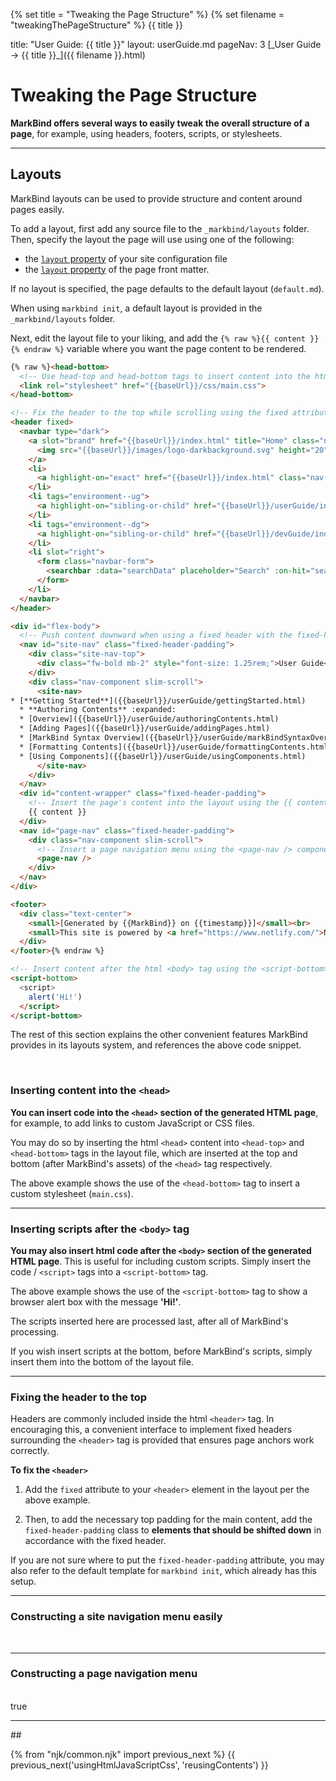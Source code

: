 {% set title = "Tweaking the Page Structure" %}
{% set filename = "tweakingThePageStructure" %}
<span id="title" class="d-none">{{ title }}</span>

<frontmatter>
  title: "User Guide: {{ title }}"
  layout: userGuide.md
  pageNav: 3
</frontmatter>

<span id="link" class="d-none">
<md>[_User Guide → {{ title }}_]({{ filename }}.html)</md>
</span>

# Tweaking the Page Structure

<span class="lead" id="overview">**MarkBind offers several ways to easily tweak the overall structure of a page**, for example, using headers, footers, scripts, or stylesheets.</span>

<include src="syntax/frontmatter.md" />

<hr><!-- ======================================================================================================= -->

## Layouts

MarkBind layouts can be used to provide structure and content around pages easily.

To add a layout, first add any source file to the `_markbind/layouts` folder. Then, specify the layout the page will use using one of the following:
- the [`layout` property](siteJsonFile.md) of your site configuration file
- the [`layout` property](#front-matter) of the page front matter.

<box type="info" seamless>

If no layout is specified, the page defaults to the default layout (`default.md`).

When using `markbind init`, a default layout is provided in the `_markbind/layouts` folder.
</box>

Next, edit the layout file to your liking, and add the `{% raw %}{{ content }}{% endraw %}` variable where you want the page content to be rendered.

<div id="layout-code-snippet">


```html {highlight-lines="{{ highlightLines or "1-4,7,31,36-44[:],49,54,67-71" }}"}
{% raw %}<head-bottom>
  <!-- Use head-top and head-bottom tags to insert content into the html <head> tag -->
  <link rel="stylesheet" href="{{baseUrl}}/css/main.css">
</head-bottom>

<!-- Fix the header to the top while scrolling using the fixed attribute in a <header> tag -->
<header fixed>
  <navbar type="dark">
    <a slot="brand" href="{{baseUrl}}/index.html" title="Home" class="navbar-brand">
      <img src="{{baseUrl}}/images/logo-darkbackground.svg" height="20">
    </a>
    <li>
      <a highlight-on="exact" href="{{baseUrl}}/index.html" class="nav-link">HOME</a>
    </li>
    <li tags="environment--ug">
      <a highlight-on="sibling-or-child" href="{{baseUrl}}/userGuide/index.html" class="nav-link">USER GUIDE</a>
    </li>
    <li tags="environment--dg">
      <a highlight-on="sibling-or-child" href="{{baseUrl}}/devGuide/index.html" class="nav-link">DEVELOPER GUIDE</a>
    </li>
    <li slot="right">
      <form class="navbar-form">
        <searchbar :data="searchData" placeholder="Search" :on-hit="searchCallback" menu-align-right></searchbar>
      </form>
    </li>
  </navbar>
</header>

<div id="flex-body">
  <!-- Push content downward when using a fixed header with the fixed-header-padding class -->
  <nav id="site-nav" class="fixed-header-padding">
    <div class="site-nav-top">
      <div class="fw-bold mb-2" style="font-size: 1.25rem;">User Guide</div>
    </div>
    <div class="nav-component slim-scroll">
      <site-nav>
* [**Getting Started**]({{baseUrl}}/userGuide/gettingStarted.html)
  * **Authoring Contents** :expanded:
  * [Overview]({{baseUrl}}/userGuide/authoringContents.html)
  * [Adding Pages]({{baseUrl}}/userGuide/addingPages.html)
  * [MarkBind Syntax Overview]({{baseUrl}}/userGuide/markBindSyntaxOverview.html)
  * [Formatting Contents]({{baseUrl}}/userGuide/formattingContents.html)
  * [Using Components]({{baseUrl}}/userGuide/usingComponents.html)
      </site-nav>
    </div>
  </nav>
  <div id="content-wrapper" class="fixed-header-padding">
    <!-- Insert the page's content into the layout using the {{ content }} variable -->
    {{ content }}
  </div>
  <nav id="page-nav" class="fixed-header-padding">
    <div class="nav-component slim-scroll">
      <!-- Insert a page navigation menu using the <page-nav /> component -->
      <page-nav />
    </div>
  </nav>
</div>

<footer>
  <div class="text-center">
    <small>[Generated by {{MarkBind}} on {{timestamp}}]</small><br>
    <small>This site is powered by <a href="https://www.netlify.com/">Netlify</a>.</small>
  </div>
</footer>{% endraw %}

<!-- Insert content after the html <body> tag using the <script-bottom> tag -->
<script-bottom>
  <script>
    alert('Hi!')
  </script>
</script-bottom>
```

</div>

The rest of this section explains the other convenient features MarkBind provides in its layouts system, and references
the above code snippet.

<br>

### Inserting content into the `<head>`

**You can insert code into the `<head>` section of the generated HTML page**, for example, to add links to custom JavaScript or CSS files.

You may do so by inserting the html `<head>` content into `<head-top>` and `<head-bottom>` tags in the layout file, which are inserted at the top and bottom (after MarkBind's assets) of the `<head>` tag respectively.

The above example shows the use of the `<head-bottom>` tag to insert a custom stylesheet (`main.css`).

---

### Inserting scripts after the `<body>` tag

**You may also insert html code after the `<body>` section of the generated HTML page**. This is useful for including custom scripts.
Simply insert the code / `<script>` tags into a `<script-bottom>` tag.

The above example shows the use of the `<script-bottom>` tag to show a browser alert box with the message **'Hi!'**.

<box type=info seamless>

The scripts inserted here are processed last, after all of MarkBind's processing.

If you wish insert scripts at the bottom, before MarkBind's scripts, simply insert them into the bottom of the layout file.

</box>

---

### Fixing the header to the top

Headers are commonly included inside the html `<header>` tag. In encouraging this, a convenient interface to implement <tooltip content="Headers that stick to the top of the page while scrolling the content">fixed headers</tooltip> surrounding the `<header>` tag is provided that ensures page anchors work correctly.

****To fix the `<header>`****
1. Add the `fixed` attribute to your `<header>` element in the layout per the above example.

2. Then, to add the necessary top padding for the main content, add the `fixed-header-padding` class to **elements that should be shifted down** in accordance with the fixed header.

<box type="tip" seamless>

If you are not sure where to put the `fixed-header-padding` attribute, you may also refer to the default template for `markbind init`, which already has this setup.
</box>

---

### Constructing a site navigation menu easily

<br>

<include src="syntax/siteNavigationMenus.md#content" />

---

### Constructing a page navigation menu

<br>

<include src="syntax/pageNavigationMenus.md#content">
<variable name="doNotShowPageNav">true</variable>
</include>

<hr><!-- ======================================================================================================= -->

<include src="plugins/tags.md">
<variable name="topHeadingLevel">##</variable>
</include>

{% from "njk/common.njk" import previous_next %}
{{ previous_next('usingHtmlJavaScriptCss', 'reusingContents') }}

